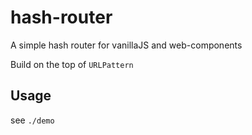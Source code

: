 # hash-router

A simple hash router for vanillaJS and web-components

Build on the top of `URLPattern`

## Usage

see `./demo`

